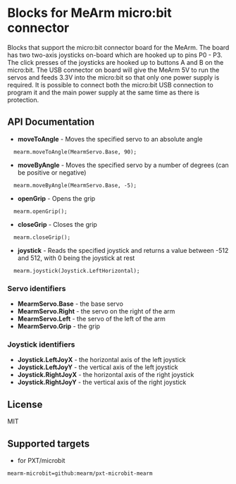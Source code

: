 Blocks for MeArm micro:bit connector
====================================

Blocks that support the micro:bit connector board for the MeArm. The board has two two-axis joysticks on-board which are hooked up to pins P0 - P3. The click presses of the joysticks are hooked up to buttons A and B on the micro:bit. The USB connector on board will give the MeArm 5V to run the servos and feeds 3.3V into the micro:bit so that only one power supply is required. It is possible to connect both the micro:bit USB connection to program it and the main power supply at the same time as there is protection.

## API Documentation

* **moveToAngle** - Moves the specified servo to an absolute angle

```
  mearm.moveToAngle(MearmServo.Base, 90);
```

* **moveByAngle** - Moves the specified servo by a number of degrees (can be positive or negative)

```
  mearm.moveByAngle(MearmServo.Base, -5);
```

* **openGrip** - Opens the grip

```
  mearm.openGrip();
```

* **closeGrip** - Closes the grip

```
  mearm.closeGrip();
```

* **joystick** - Reads the specified joystick and returns a value between -512 and 512, with 0 being the joystick at rest

```
  mearm.joystick(Joystick.LeftHorizontal);
```

### Servo identifiers

 * **MearmServo.Base** - the base servo
 * **MearmServo.Right** - the servo on the right of the arm
 * **MearmServo.Left** - the servo of the left of the arm
 * **MearmServo.Grip** - the grip
 
### Joystick identifiers

 * **Joystick.LeftJoyX** - the horizontal axis of the left joystick
 * **Joystick.LeftJoyY** - the vertical axis of the left joystick
 * **Joystick.RightJoyX** - the horizontal axis of the right joystick
 * **Joystick.RightJoyY** - the vertical axis of the right joystick


## License

MIT

## Supported targets

 * for PXT/microbit

```package
mearm-microbit=github:mearm/pxt-microbit-mearm
```
